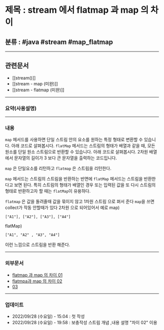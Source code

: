 # 제목 : stream 에서 flatmap 과 map 의 차이

## 분류 : #java #stream #map_flatmap

---
## 관련문서
- [[stream()]]
- [[stream - map (미완)]]
- [[stream - flatmap (미완)]]


----
### 요약(사용설명)


---
### 내용

`map` 메서드를 사용하면 단일 스트림 안의 요소를 원하는 특정 형태로 변환할 수 있습니다. 아래 코드로 살펴봅시다.
`flatMap` 메서드는 스트림의 형태가 배열과 같을 때, 모든 원소를 단일 원소 스트림으로 반환할 수 있습니다. 아래 코드로 살펴봅시다. 2차원 배열에서 문자열의 길이가 3 보다 큰 문자열을 출력하는 코드입니다.

`map` 은 단일요소를 리턴하고
`flatmap` 은 스트림을 리턴한다.

`map` 메서드는 스트림의 스트림을 반환하는 반면에 `flatMap` 메서드는 스트림을 반환한다고 보면 된다. 
특히 스트림의 형태가 배열인 경우 또는 입력된 값을 또 다시 스트림의 형태로 반환하고자 할 때는 `flatMap`이 유용하다.

`flatmap` 은 값을 돌려줄때 값을 묶이지 않고 1차원 스트림 으로 펴서 준다 
`map`을 쓰면 collect가 작동 안할때가 있다 2차원 으로 되어있어서
예로
map)
```
["A1"], ["A2"], ["A3"], ["A4"]
```

flatMap)
```
["A1", "A2" , "A3", "A4"]
```

이런 느낌으로 스트림을 반환 해준다.

----
### 외부문서
- [flatmap 과 map 의 차이 01](https://www.baeldung.com/java-difference-map-and-flatmap)
- [flatmpa과 map 의 차이 02](https://madplay.github.io/post/difference-between-map-and-flatmap-methods-in-java)
-  [03](https://mangkyu.tistory.com/115)

----
### 업데이트
-  2022/09/28 (수요일) - 15:04 : 첫 작성
-  2022/09/28 (수요일) -  19:58 : 보충작성 스트림 개념 ,내용 설명 "차이 02" 이용
